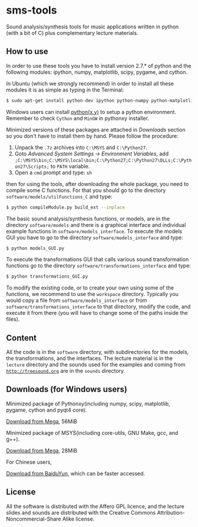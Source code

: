 sms-tools
========= 

Sound analysis/synthesis tools for music applications written in python (with a bit of C) plus complementary lecture materials.

How to use
----------

In order to use these tools you have to install version 2.7.* of python and the following modules: ipython, numpy, matplotlib, scipy, pygame, and cython. 

In Ubuntu (which we strongly recommend) in order to install all these modules it is as simple as typing in the Terminal:

```sh
$ sudo apt-get install python-dev ipython python-numpy python-matplotlib python-scipy python-pygame cython
```

Windows users can install [python(x,y)](code.google.com/p/pythonxy/) to setup a python environment. Remember to check `Cython` and `MinGW` in pythonxy installer.

Minimized versions of these packages are attached in *Downloads* section so you don't have to install them by hand. Please follow the procedure:

1. Unpack the `.7z` archives into `C:\MSYS` and `C:\Python27`.
2. Goto *Advanced System Settings -> Environment Variables*, add `;C:\MSYS\bin;C:\MSYS\local\bin;C:\Python27;C:\Python27\DLLs;C:\Python27\Scripts;` to `PATH` variable. 
3. Open a `cmd` prompt and type: `sh`

then for using the tools, after downloading the whole package, you need to compile some C functions. For that you should go to the directory `software/models/utilFunctions_C` and type:

```sh
$ python compileModule.py build_ext --inplace
```

The basic sound analysis/synthesis functions, or models, are in the directory `software/models` and there is a graphical interface and individual example functions in `software/models_interface`. To execute the models GUI you have to go to the directory `software/models_interface` and type: 

```sh
$ python models_GUI.py
```

To execute the transformations GUI that calls various sound transformation functions go to the directory `software/transformations_interface` and type: 

```sh
$ python transformations_GUI.py
```

To modify the existing code, or to create your own using some of the functions, we recommend to use the `workspace` directory. Typically you would copy a file from `software/models_interface` or from `software/transformations_interface` to that directory, modify the code, and execute it from there (you will have to change some of the paths inside the files). 


Content
-------

All the code is in the `software` directory, with subdirectories for the models, the transformations, and the interfaces. The lecture material is in the `lecture` directory and the sounds used for the examples and coming from [`http://freesound.org`](http://freesound.org) are in the `sounds` directory.

Downloads (for Windows users)
-------

Minimized package of Pythonxy(including numpy, scipy, matplotlib, pygame, cython and pyqt4 core).

[Download from Mega](https://mega.co.nz/#!qA5ARYzA!ZKRx-vJ7qWtHaUuUv20WReSJw3GJIg8TuTk5tMKwyLQ), 56MiB

Minimized package of MSYS(including core-utils, GNU Make, gcc, and g++).

[Download from Mega](https://mega.co.nz/#!6VBgybCA!Tf4-9Jtrdrnc4qGpG0Be5-71-FM5BZQs0laOzbwLPKk), 28MiB

For Chinese users,

[Download from BaiduYun](http://pan.baidu.com/s/1qW6XQ36), which can be faster accessed.

License
-------
All the software is distributed with the Affero GPL licence, and the lecture slides and sounds are distributed with the Creative Commons Attribution-Noncommercial-Share Alike license.

